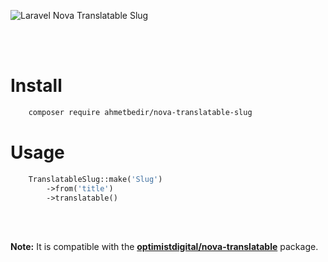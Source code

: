 ![Laravel Nova Translatable Slug](https://banners.beyondco.de/Laravel%20Nova%20Translatable%20Slug.png?theme=light&packageManager=composer+require&packageName=ahmetbedir%2Fnova-translatable-slug&pattern=architect&style=style_1&description=Makes+the+Slug+quickly+translatable+compatible.&md=1&showWatermark=1&fontSize=100px&images=https%3A%2F%2Flaravel.com%2Fimg%2Flogomark.min.svg)

</br>
</br>

# Install
```sh
    composer require ahmetbedir/nova-translatable-slug
```

# Usage
```php
    TranslatableSlug::make('Slug')
        ->from('title')
        ->translatable()
```
</br>

</br>

**Note:** It is compatible with the [**optimistdigital/nova-translatable**](https://github.com/optimistdigital/nova-translatable) package.
